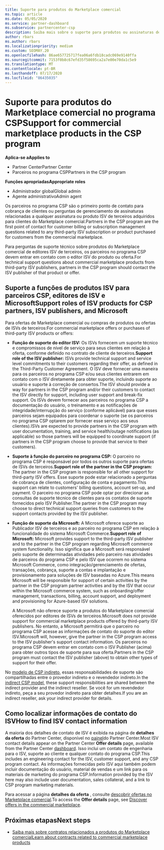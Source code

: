 ```yaml
---
title: Suporte para produtos do Marketplace comercial
ms.topic: article
ms.date: 05/05/2020
ms.service: partner-dashboard
ms.subservice: partnercenter-csp
description: Saiba mais sobre o suporte para produtos ou assinaturas de ISVs de terceiros no Marketplace comercial do programa CSP.
author: rbars
ms.author: rbars
ms.localizationpriority: medium
ms.custom: SEOMAY.20
ms.openlocfilehash: 86ae657725717fea06a6fdb18cadc069e9140ffa
ms.sourcegitcommit: 7153f0b8c67efd35f58695ca2a7e00e70da1c5e9
ms.translationtype: MT
ms.contentlocale: pt-BR
ms.lasthandoff: 07/17/2020
ms.locfileid: "86435035"
---
```

# <a name="support-for-commercial-marketplace-products-in-the-csp-program"></a><span data-ttu-id="3f4f1-103">Suporte para produtos do Marketplace comercial no programa CSP</span><span class="sxs-lookup"><span data-stu-id="3f4f1-103">Support for commercial marketplace products in the CSP program</span></span>

<span data-ttu-id="3f4f1-104">**Aplica-se a**</span><span class="sxs-lookup"><span data-stu-id="3f4f1-104">**Applies to**</span></span>

- <span data-ttu-id="3f4f1-105">Partner Center</span><span class="sxs-lookup"><span data-stu-id="3f4f1-105">Partner Center</span></span>
- <span data-ttu-id="3f4f1-106">Parceiros no programa CSP</span><span class="sxs-lookup"><span data-stu-id="3f4f1-106">Partners in the CSP program</span></span>

<span data-ttu-id="3f4f1-107">**Funções apropriadas**</span><span class="sxs-lookup"><span data-stu-id="3f4f1-107">**Appropriate roles**</span></span>

- <span data-ttu-id="3f4f1-108">Administrador global</span><span class="sxs-lookup"><span data-stu-id="3f4f1-108">Global admin</span></span>
- <span data-ttu-id="3f4f1-109">Agente administrativo</span><span class="sxs-lookup"><span data-stu-id="3f4f1-109">Admin agent</span></span>

<span data-ttu-id="3f4f1-110">Os parceiros no programa CSP são o primeiro ponto de contato para cobrança de clientes ou perguntas de gerenciamento de assinaturas relacionadas a qualquer assinatura ou produto ISV de terceiros adquiridos para clientes do Marketplace comercial.</span><span class="sxs-lookup"><span data-stu-id="3f4f1-110">Partners in the CSP program are the first point of contact for customer billing or subscription management questions related to any third-party ISV subscription or product purchased for customers from the commercial marketplace.</span></span>

<span data-ttu-id="3f4f1-111">Para perguntas de suporte técnico sobre produtos do Marketplace comercial de editores ISV de terceiros, os parceiros no programa CSP devem entrar em contato com o editor ISV do produto ou oferta.</span><span class="sxs-lookup"><span data-stu-id="3f4f1-111">For technical support questions about commercial marketplace products from third-party ISV publishers, partners in the CSP program should contact the ISV publisher of that product or offer.</span></span>

## <a name="support-roles-of-isv-products-for-csp-partners-isv-publishers-and-microsoft"></a><span data-ttu-id="3f4f1-112">Suporte a funções de produtos ISV para parceiros CSP, editores de ISV e Microsoft</span><span class="sxs-lookup"><span data-stu-id="3f4f1-112">Support roles of ISV products for CSP partners, ISV publishers, and Microsoft</span></span>

<span data-ttu-id="3f4f1-113">Para ofertas de Marketplace comercial ou compras de produtos ou ofertas de ISVs de terceiros:</span><span class="sxs-lookup"><span data-stu-id="3f4f1-113">For commercial marketplace offers or purchases of third-party ISV products or offers:</span></span>

- <span data-ttu-id="3f4f1-114">**Função de suporte do editor ISV:** Os ISVs fornecem um suporte técnico e compromissos de nível de serviço para seus clientes em relação à oferta, conforme definido no contrato de cliente de terceiros.</span><span class="sxs-lookup"><span data-stu-id="3f4f1-114">**Support role of the ISV publisher:** ISVs provide technical support and service level commitments to their customers regarding their offer, as defined in the Third-Party Customer Agreement.</span></span> <span data-ttu-id="3f4f1-115">O ISV deve fornecer uma maneira para os parceiros no programa CSP e/ou seus clientes entrarem em contato com o ISV diretamente para obter suporte, incluindo suporte ao usuário e suporte à correção de consertos.</span><span class="sxs-lookup"><span data-stu-id="3f4f1-115">The ISV should provide a way for partners in the CSP program and/or their customers to contact the ISV directly for support, including user support and break-fix support.</span></span> <span data-ttu-id="3f4f1-116">Os ISVs devem fornecer aos parceiros no programa CSP a documentação do usuário, o treinamento e as notificações de integridade/interrupção do serviço (conforme aplicável) para que esses parceiros sejam equipados para coordenar o suporte (se os parceiros no programa CSP optarem por fornecer esse serviço aos seus clientes).</span><span class="sxs-lookup"><span data-stu-id="3f4f1-116">ISVs are expected to provide partners in the CSP program with user documentation, training, and service health/outage notifications (as applicable) so those partners will be equipped to coordinate support (if partners in the CSP program choose to provide that service to their customers).</span></span>

- <span data-ttu-id="3f4f1-117">**Suporte à função do parceiro no programa CSP:** O parceiro no programa CSP é responsável por todos os outros suporte para ofertas de ISVs de terceiros.</span><span class="sxs-lookup"><span data-stu-id="3f4f1-117">**Support role of the partner in the CSP program:** The partner in the CSP program is responsible for all other support for third-party ISV offers.</span></span> <span data-ttu-id="3f4f1-118">Esse suporte pode estar relacionado a perguntas de cobrança de clientes, configuração de conta e pagamento.</span><span class="sxs-lookup"><span data-stu-id="3f4f1-118">This support can relate to customers' billing questions, account set-up, and payment.</span></span> <span data-ttu-id="3f4f1-119">O parceiro no programa CSP pode optar por direcionar as consultas de suporte técnico de clientes para os contatos de suporte fornecidos pelo ISV Publisher.</span><span class="sxs-lookup"><span data-stu-id="3f4f1-119">The partner in the CSP program may choose to direct technical support queries from customers to the support contacts provided by the ISV publisher.</span></span>

- <span data-ttu-id="3f4f1-120">**Função de suporte da Microsoft:** A Microsoft oferece suporte ao Publicador ISV de terceiros e ao parceiro no programa CSP em relação à funcionalidade do sistema Microsoft Commerce.</span><span class="sxs-lookup"><span data-stu-id="3f4f1-120">**Support role of Microsoft:** Microsoft provides support to the third-party ISV publisher and to the partner in the CSP program regarding Microsoft commerce system functionality.</span></span> <span data-ttu-id="3f4f1-121">Isso significa que a Microsoft será responsável pelo suporte de determinadas atividades pelo parceiro nas atividades de parceiros do programa CSP e pelo ISV que ocorrem no sistema Microsoft Commerce, como integração/gerenciamento de ofertas, transações, cobrança, suporte a contas e implantação e provisionamento para soluções de ISV baseadas no Azure.</span><span class="sxs-lookup"><span data-stu-id="3f4f1-121">This means Microsoft will be responsible for support of certain activities by the partner in the CSP program partner activities and by the ISV that occur within the Microsoft commerce system, such as onboarding/offer management, transactions, billing, account support, and deployment and provisioning for Azure-based ISV solutions.</span></span>

    <span data-ttu-id="3f4f1-122">A Microsoft não oferece suporte a produtos do Marketplace comercial oferecidos por editores de ISVs de terceiros.</span><span class="sxs-lookup"><span data-stu-id="3f4f1-122">Microsoft does not provide support for commercial marketplace products offered by third-party ISV publishers.</span></span> <span data-ttu-id="3f4f1-123">No entanto, a Microsoft permitirá que o parceiro no programa CSP acesse as informações de contato do suporte do editor ISV.</span><span class="sxs-lookup"><span data-stu-id="3f4f1-123">Microsoft will, however, give the partner in the  CSP program access to the ISV publisher's support contact information.</span></span> <span data-ttu-id="3f4f1-124">Os parceiros no programa CSP devem entrar em contato com o ISV Publisher (acima) para obter outros tipos de suporte para sua oferta.</span><span class="sxs-lookup"><span data-stu-id="3f4f1-124">Partners in the CSP program must contact the ISV publisher (above) to obtain other types of support for their offer.</span></span>

<span data-ttu-id="3f4f1-125">No [modelo de CSP indireto](csp-overview.md#indirect-model), essas responsabilidades de suporte são compartilhadas entre o provedor indireto e o revendedor indireto.</span><span class="sxs-lookup"><span data-stu-id="3f4f1-125">In the [indirect CSP model](csp-overview.md#indirect-model), these support responsibilities are shared between the indirect provider and the indirect reseller.</span></span> <span data-ttu-id="3f4f1-126">Se você for um revendedor indireto, peça a seu provedor indireto para obter detalhes.</span><span class="sxs-lookup"><span data-stu-id="3f4f1-126">If you are an indirect reseller, ask your indirect provider for details.</span></span>

## <a name="how-to-find-isv-contact-information"></a><span data-ttu-id="3f4f1-127">Como localizar informações de contato do ISV</span><span class="sxs-lookup"><span data-stu-id="3f4f1-127">How to find ISV contact information</span></span>

<span data-ttu-id="3f4f1-128">A maioria dos detalhes de contato de ISV é exibida na página de **detalhes da oferta** do Partner Center, disponível no [painel](https://partner.microsoft.com/dashboard)do Partner Center.</span><span class="sxs-lookup"><span data-stu-id="3f4f1-128">Most ISV contact details appear on the Partner Center **Offer details** page, available from the Partner Center [dashboard](https://partner.microsoft.com/dashboard).</span></span> <span data-ttu-id="3f4f1-129">Isso inclui um contato de engenharia para o ISV, suporte ao cliente e qualquer contato do programa CSP.</span><span class="sxs-lookup"><span data-stu-id="3f4f1-129">This includes an engineering contact for the ISV, customer support, and any CSP program contact.</span></span> <span data-ttu-id="3f4f1-130">As informações fornecidas pelo ISV aqui também podem incluir documentação do usuário, material de vendas e um link para os materiais de marketing do programa CSP.</span><span class="sxs-lookup"><span data-stu-id="3f4f1-130">Information provided by the ISV here may also include user documentation, sales collateral, and a link to CSP program marketing materials.</span></span>

<span data-ttu-id="3f4f1-131">Para acessar a página **detalhes da oferta** , consulte [descobrir ofertas no Marketplace comercial](csp-commercial-marketplace-discover.md#view-marketplace-offers-in-partner-center).</span><span class="sxs-lookup"><span data-stu-id="3f4f1-131">To access the **Offer details** page, see [Discover offers in the commercial marketplace](csp-commercial-marketplace-discover.md#view-marketplace-offers-in-partner-center).</span></span>

## <a name="next-steps"></a><span data-ttu-id="3f4f1-132">Próximas etapas</span><span class="sxs-lookup"><span data-stu-id="3f4f1-132">Next steps</span></span>

- [<span data-ttu-id="3f4f1-133">Saiba mais sobre contratos relacionados a produtos do Marketplace comercial</span><span class="sxs-lookup"><span data-stu-id="3f4f1-133">Learn about contracts related to commercial marketplace products</span></span>](csp-commercial-marketplace-contracting.md)

